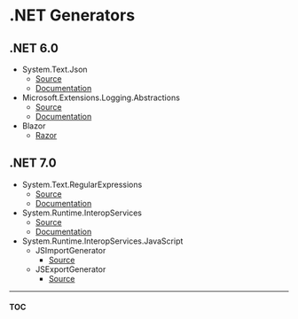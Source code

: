 # .NET Generators

## .NET 6.0

- System.Text.Json
  - [Source](https://source.dot.net/#q=System.Text.Json.SourceGeneration.JsonSourceGenerator)
  - [Documentation](https://learn.microsoft.com/dotnet/standard/serialization/system-text-json/source-generation)
- Microsoft.Extensions.Logging.Abstractions
  - [Source](https://source.dot.net/#q=Microsoft.Extensions.Logging.Generators.LoggerMessageGenerator)
  - [Documentation](https://learn.microsoft.com/dotnet/core/extensions/logger-message-generator)
- Blazor
  - [Razor](https://andrewlock.net/using-source-generators-with-blazor-in-dotnet-6/)

## .NET 7.0

- System.Text.RegularExpressions
  - [Source](https://source.dot.net/#q=System.Text.RegularExpressions.Generator.RegexGenerator)
  - [Documentation](https://learn.microsoft.com/dotnet/standard/base-types/regular-expression-source-generators)
- System.Runtime.InteropServices
  - [Source](https://source.dot.net/#q=Microsoft.Interop.LibraryImportGenerator)
  - [Documentation](https://learn.microsoft.com/dotnet/standard/native-interop/pinvoke-source-generation)
- System.Runtime.InteropServices.JavaScript
  - JSImportGenerator
    - [Source](https://source.dot.net/#q=Microsoft.Interop.JavaScript.JSImportGenerator)
  - JSExportGenerator
    - [Source](https://source.dot.net/#q=Microsoft.Interop.JavaScript.JSExportGenerator)

---
#### [TOC](./Content.md)
